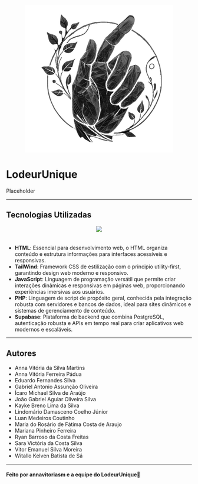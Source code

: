 <div align="center">
  <img src="https://github.com/annavitoriasm/LodeurUniquePIE2/blob/main/src/public/img/Logo-Lodeur.png" alt="LodeurUnique Banner" width="400" height="auto">
</div>

# LodeurUnique
Placeholder

---

## Tecnologias Utilizadas

<div align="center">
  <img src="https://skillicons.dev/icons?i=html,tailwind,js,php,supabase">
  <br/>
  <br/>
</div>

- **HTML**: Essencial para desenvolvimento web, o HTML organiza conteúdo e estrutura informações para interfaces acessíveis e responsivas.
- **TailWind**: Framework CSS de estilização com o principio utility-first, garantindo design web moderno e responsivo.
- **JavaScript**: Linguagem de programação versátil que permite criar interações dinâmicas e responsivas em páginas web, proporcionando experiências imersivas aos usuários.
- **PHP**: Linguagem de script de propósito geral, conhecida pela integração robusta com servidores e bancos de dados, ideal para sites dinâmicos e sistemas de gerenciamento de conteúdo.
- **Supabase**: Plataforma de backend que combina PostgreSQL, autenticação robusta e APIs em tempo real para criar aplicativos web modernos e escaláveis.
---

## Autores
- Anna Vitória da Silva Martins
- Anna Vitória Ferreira Pádua
- Eduardo Fernandes Silva
- Gabriel Antonio Assunção Oliveira
- Ícaro Michael Silva de Araújo
- João Gabriel Aguiar Oliveira Silva
- Kayke Breno Lima da Silva
- Lindomário Damasceno Coelho Júnior
- Luan Medeiros Coutinho
- Maria do Rosário de Fátima Costa de Araujo
- Mariana Pinheiro Ferreira
- Ryan Barroso da Costa Freitas
- Sara Victória da Costa Silva
- Vitor Emanuel Silva Moreira
- Witallo Kelven Batista de Sá

---

#### Feito por annavitoriasm e a equipe do LodeurUnique🤍
